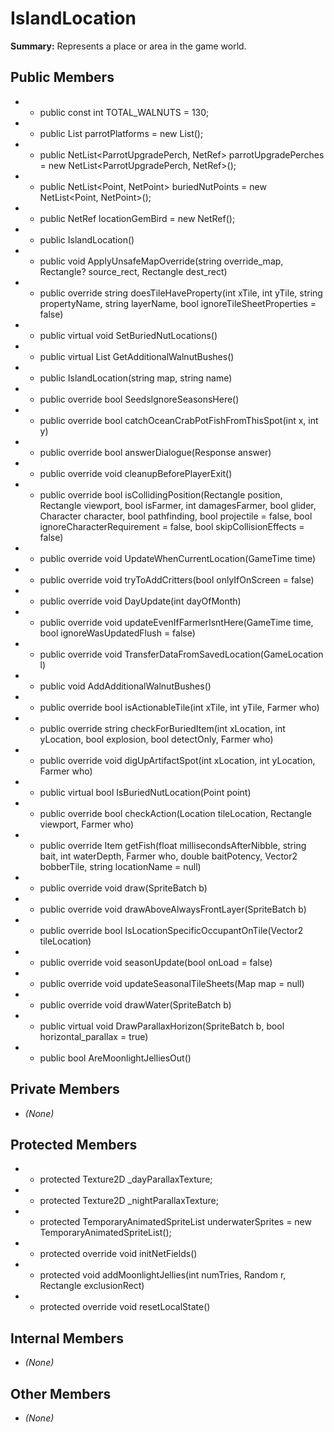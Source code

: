 # IslandLocation

**Summary:** Represents a place or area in the game world.

## Public Members
- - public const int TOTAL_WALNUTS = 130;
- - public List<ParrotPlatform> parrotPlatforms = new List<ParrotPlatform>();
- - public NetList<ParrotUpgradePerch, NetRef<ParrotUpgradePerch>> parrotUpgradePerches = new NetList<ParrotUpgradePerch, NetRef<ParrotUpgradePerch>>();
- - public NetList<Point, NetPoint> buriedNutPoints = new NetList<Point, NetPoint>();
- - public NetRef<IslandGemBird> locationGemBird = new NetRef<IslandGemBird>();
- - public IslandLocation()
- - public void ApplyUnsafeMapOverride(string override_map, Rectangle? source_rect, Rectangle dest_rect)
- - public override string doesTileHaveProperty(int xTile, int yTile, string propertyName, string layerName, bool ignoreTileSheetProperties = false)
- - public virtual void SetBuriedNutLocations()
- - public virtual List<Vector2> GetAdditionalWalnutBushes()
- - public IslandLocation(string map, string name)
- - public override bool SeedsIgnoreSeasonsHere()
- - public override bool catchOceanCrabPotFishFromThisSpot(int x, int y)
- - public override bool answerDialogue(Response answer)
- - public override void cleanupBeforePlayerExit()
- - public override bool isCollidingPosition(Rectangle position, Rectangle viewport, bool isFarmer, int damagesFarmer, bool glider, Character character, bool pathfinding, bool projectile = false, bool ignoreCharacterRequirement = false, bool skipCollisionEffects = false)
- - public override void UpdateWhenCurrentLocation(GameTime time)
- - public override void tryToAddCritters(bool onlyIfOnScreen = false)
- - public override void DayUpdate(int dayOfMonth)
- - public override void updateEvenIfFarmerIsntHere(GameTime time, bool ignoreWasUpdatedFlush = false)
- - public override void TransferDataFromSavedLocation(GameLocation l)
- - public void AddAdditionalWalnutBushes()
- - public override bool isActionableTile(int xTile, int yTile, Farmer who)
- - public override string checkForBuriedItem(int xLocation, int yLocation, bool explosion, bool detectOnly, Farmer who)
- - public override void digUpArtifactSpot(int xLocation, int yLocation, Farmer who)
- - public virtual bool IsBuriedNutLocation(Point point)
- - public override bool checkAction(Location tileLocation, Rectangle viewport, Farmer who)
- - public override Item getFish(float millisecondsAfterNibble, string bait, int waterDepth, Farmer who, double baitPotency, Vector2 bobberTile, string locationName = null)
- - public override void draw(SpriteBatch b)
- - public override void drawAboveAlwaysFrontLayer(SpriteBatch b)
- - public override bool IsLocationSpecificOccupantOnTile(Vector2 tileLocation)
- - public override void seasonUpdate(bool onLoad = false)
- - public override void updateSeasonalTileSheets(Map map = null)
- - public override void drawWater(SpriteBatch b)
- - public virtual void DrawParallaxHorizon(SpriteBatch b, bool horizontal_parallax = true)
- - public bool AreMoonlightJelliesOut()

## Private Members
- *(None)*

## Protected Members
- - protected Texture2D _dayParallaxTexture;
- - protected Texture2D _nightParallaxTexture;
- - protected TemporaryAnimatedSpriteList underwaterSprites = new TemporaryAnimatedSpriteList();
- - protected override void initNetFields()
- - protected void addMoonlightJellies(int numTries, Random r, Rectangle exclusionRect)
- - protected override void resetLocalState()

## Internal Members
- *(None)*

## Other Members
- *(None)*
